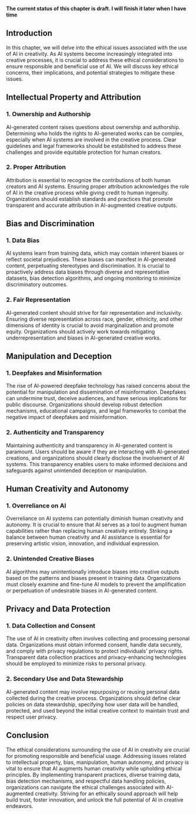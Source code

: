 **The current status of this chapter is draft. I will finish it later when I have time**

Introduction
------------

In this chapter, we will delve into the ethical issues associated with the use of AI in creativity. As AI systems become increasingly integrated into creative processes, it is crucial to address these ethical considerations to ensure responsible and beneficial use of AI. We will discuss key ethical concerns, their implications, and potential strategies to mitigate these issues.

Intellectual Property and Attribution
-------------------------------------

### 1. Ownership and Authorship

AI-generated content raises questions about ownership and authorship. Determining who holds the rights to AI-generated works can be complex, especially when AI systems are involved in the creative process. Clear guidelines and legal frameworks should be established to address these challenges and provide equitable protection for human creators.

### 2. Proper Attribution

Attribution is essential to recognize the contributions of both human creators and AI systems. Ensuring proper attribution acknowledges the role of AI in the creative process while giving credit to human ingenuity. Organizations should establish standards and practices that promote transparent and accurate attribution in AI-augmented creative outputs.

Bias and Discrimination
-----------------------

### 1. Data Bias

AI systems learn from training data, which may contain inherent biases or reflect societal prejudices. These biases can manifest in AI-generated content, perpetuating stereotypes and discrimination. It is crucial to proactively address data biases through diverse and representative datasets, bias detection algorithms, and ongoing monitoring to minimize discriminatory outcomes.

### 2. Fair Representation

AI-generated content should strive for fair representation and inclusivity. Ensuring diverse representation across race, gender, ethnicity, and other dimensions of identity is crucial to avoid marginalization and promote equity. Organizations should actively work towards mitigating underrepresentation and biases in AI-generated creative works.

Manipulation and Deception
--------------------------

### 1. Deepfakes and Misinformation

The rise of AI-powered deepfake technology has raised concerns about the potential for manipulation and dissemination of misinformation. Deepfakes can undermine trust, deceive audiences, and have serious implications for public discourse. Organizations should develop robust detection mechanisms, educational campaigns, and legal frameworks to combat the negative impact of deepfakes and misinformation.

### 2. Authenticity and Transparency

Maintaining authenticity and transparency in AI-generated content is paramount. Users should be aware if they are interacting with AI-generated creations, and organizations should clearly disclose the involvement of AI systems. This transparency enables users to make informed decisions and safeguards against unintended deception or manipulation.

Human Creativity and Autonomy
-----------------------------

### 1. Overreliance on AI

Overreliance on AI systems can potentially diminish human creativity and autonomy. It is crucial to ensure that AI serves as a tool to augment human capabilities rather than replacing human creativity entirely. Striking a balance between human creativity and AI assistance is essential for preserving artistic vision, innovation, and individual expression.

### 2. Unintended Creative Biases

AI algorithms may unintentionally introduce biases into creative outputs based on the patterns and biases present in training data. Organizations must closely examine and fine-tune AI models to prevent the amplification or perpetuation of undesirable biases in AI-generated content.

Privacy and Data Protection
---------------------------

### 1. Data Collection and Consent

The use of AI in creativity often involves collecting and processing personal data. Organizations must obtain informed consent, handle data securely, and comply with privacy regulations to protect individuals' privacy rights. Transparent data collection practices and privacy-enhancing technologies should be employed to minimize risks to personal privacy.

### 2. Secondary Use and Data Stewardship

AI-generated content may involve repurposing or reusing personal data collected during the creative process. Organizations should define clear policies on data stewardship, specifying how user data will be handled, protected, and used beyond the initial creative context to maintain trust and respect user privacy.

Conclusion
----------

The ethical considerations surrounding the use of AI in creativity are crucial for promoting responsible and beneficial usage. Addressing issues related to intellectual property, bias, manipulation, human autonomy, and privacy is vital to ensure that AI augments human creativity while upholding ethical principles. By implementing transparent practices, diverse training data, bias detection mechanisms, and respectful data handling policies, organizations can navigate the ethical challenges associated with AI-augmented creativity. Striving for an ethically sound approach will help build trust, foster innovation, and unlock the full potential of AI in creative endeavors.
